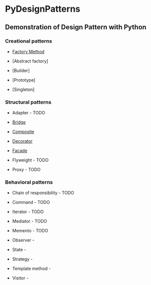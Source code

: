 # PyDesignPatterns

## Demonstration of Design Pattern with Python



### Creational patterns

  -  [Factory Method]()
  
  -  [Abstract factory]  
  
  -  [Builder] 
  
  -  [Prototype]  
  
  -  [Singleton] 

### Structural patterns

  -  Adapter - TODO
  
  -  [Bridge](https://github.com/sleevs/PyDesignPatterns/blob/master/structural/bridge.py)  
  
  -  [Composite](https://github.com/sleevs/PyDesignPatterns/blob/master/structural/composite.py)  
  
  -  [Decorator](https://github.com/sleevs/PyDesignPatterns/blob/master/structural/decorator.py)
  
  -  [Facade](https://github.com/sleevs/PyDesignPatterns/blob/master/structural/facade_.py) 
  
  -  Flyweight - TODO
  
  -  Proxy - TODO

### Behavioral patterns

  -  Chain of responsibility - TODO
  
  -  Command - TODO
  
  -  Iterator - TODO
  
  -  Mediator - TODO
  
  -  Memento - TODO
  
  -  Observer - 
  
  -  State - 
  
  -  Strategy - 
  
  -  Template method - 
  
  -  Visitor - 
